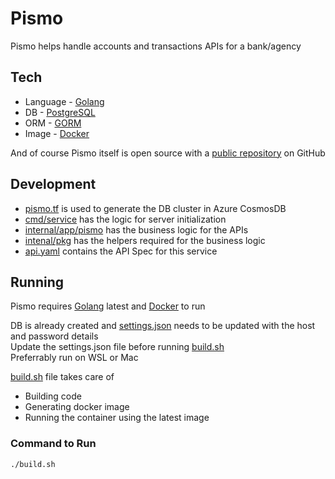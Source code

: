 # Pismo

Pismo helps handle accounts and transactions APIs for a bank/agency 

## Tech

- Language - [Golang]
- DB - [PostgreSQL]
- ORM - [GORM]
- Image - [Docker]

And of course Pismo itself is open source with a [public repository][pismo] on GitHub
## Development

- [pismo.tf](https://github.com/preetamkv/pismo/blob/master/pismo.tf) is used to generate the DB cluster in Azure CosmosDB
- [cmd/service](https://github.com/preetamkv/pismo/tree/master/cmd/service) has the logic for server initialization
- [internal/app/pismo](https://github.com/preetamkv/pismo/tree/master/internal/app/pismo) has the business logic for the APIs
- [intenal/pkg](https://github.com/preetamkv/pismo/tree/master/internal/pkg) has the helpers required for the business logic
- [api.yaml](https://github.com/preetamkv/pismo/blob/master/api.yaml) contains the API Spec for this service

## Running

Pismo requires [Golang] latest and [Docker] to run

DB is already created and [settings.json](https://github.com/preetamkv/pismo/blob/master/settings.json) needs to be updated with the host and password details\
Update the settings.json file before running [build.sh](https://github.com/preetamkv/pismo/blob/master/build.sh)\
Preferrably run on WSL or Mac

[build.sh](https://github.com/preetamkv/pismo/blob/master/build.sh) file takes care of
- Building code
- Generating docker image
- Running the container using the latest image

### Command to Run
```sh
./build.sh
```

   [pismo]: <https://github.com/preetamkv/pismo>
   [Golang]: <https://go.dev/>
   [PostgreSQL]: <https://learn.microsoft.com/en-us/azure/cosmos-db/postgresql/introduction>
   [GORM]: <https://pkg.go.dev/gorm.io/gorm>
   [Docker]: <https://www.docker.com/>
